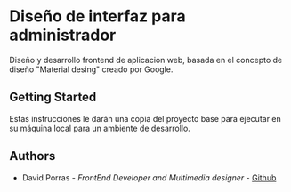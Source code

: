 # Diseño de interfaz para administrador

Diseño y desarrollo frontend de aplicacion web, basada en el concepto de diseño "Material desing" creado por Google.

## Getting Started

Estas instrucciones le darán una copia del proyecto base para ejecutar en su máquina local para un ambiente de desarrollo.

<!--### Prerequisities

Para ejecutar este proyecto debe tener instalado las siguentes herramientas.

* [NodeJS](https://nodejs.org/en/)
* [MonngoDB](https://www.mongodb.com/)
* [GulpJS](http://gulpjs.com/)


### Installing

A step by step series of examples that tell you have to get a development env running

Stay what the step will be

```sh
npm install
```

And run app

```sh
npm start
```

## Built With

* [MongoDB](https://www.mongodb.com/) -  Database NoSQL
* [ExpressJS](http://expressjs.com/) - Fast, unopinionated, minimalist web framework for Node.js
* [AngularJS](https://angularjs.org/) - Framework FrontEnd
* [NodeJS](https://nodejs.org/) - JavaScript runtime built on Chrome's V8 JavaScript engine.
* [Atom](https://atom.io/) - Editor Open Source-->

## Authors

* David Porras - *FrontEnd Developer and Multimedia designer* - [Github](https://davidporras.github.io/portfolio)

<!--## License

This project is licensed under Copy Right - see the [LICENSE.md](LICENSE.md) file for details-->

